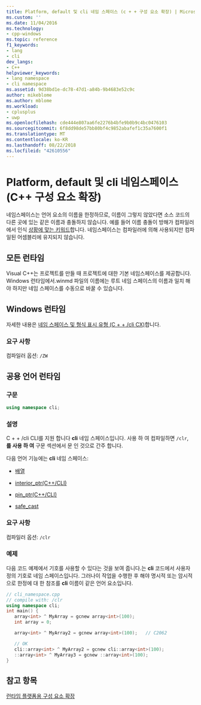 ```yaml
---
title: Platform, default 및 cli 네임 스페이스 (c + + 구성 요소 확장) | Microsoft Docs
ms.custom: ''
ms.date: 11/04/2016
ms.technology:
- cpp-windows
ms.topic: reference
f1_keywords:
- lang
- cli
dev_langs:
- C++
helpviewer_keywords:
- lang namespace
- cli namespace
ms.assetid: 9d38bd1e-dc78-47d1-a84b-9b4683e52c9c
author: mikeblome
ms.author: mblome
ms.workload:
- cplusplus
- uwp
ms.openlocfilehash: cde444e807aa6fe2276b4bfe9b0b9c4bc0476103
ms.sourcegitcommit: 6f8dd98de57bb80bf4c9852abafef1c35a7600f1
ms.translationtype: MT
ms.contentlocale: ko-KR
ms.lasthandoff: 08/22/2018
ms.locfileid: "42610556"
---
```

# <a name="platform-default-and-cli-namespaces--c-component-extensions"></a>Platform, default 및 cli 네임스페이스(C++ 구성 요소 확장)

네임스페이스는 언어 요소의 이름을 한정하므로, 이름이 그렇지 않았다면 소스 코드의 다른 곳에 있는 같은 이름과 충돌하지 않습니다. 예를 들어 이름 충돌이 방해가 컴파일러에서 인식 [상황에 맞는 키워드](../windows/context-sensitive-keywords-cpp-component-extensions.md)합니다. 네임스페이스는 컴파일러에 의해 사용되지만 컴파일된 어셈블리에 유지되지 않습니다.

## <a name="all-runtimes"></a>모든 런타임

Visual C++는 프로젝트를 만들 때 프로젝트에 대한 기본 네임스페이스를 제공합니다. Windows 런타임에서.winmd 파일의 이름에는 루트 네임 스페이스의 이름과 일치 해야 하지만 네임 스페이스를 수동으로 바꿀 수 있습니다.

## <a name="windows-runtime"></a>Windows 런타임

자세한 내용은 [네임 스페이스 및 형식 표시 유형 (C + + /cli CX)](http://msdn.microsoft.com/library/windows/apps/hh969551.aspx)합니다.

### <a name="requirements"></a>요구 사항

컴파일러 옵션: `/ZW`

## <a name="common-language-runtime"></a>공용 언어 런타임

### <a name="syntax"></a>구문

```cpp
using namespace cli;
```

### <a name="remarks"></a>설명

C + + /cli CLI를 지원 합니다 **cli** 네임 스페이스입니다. 사용 하 여 컴파일하면 `/clr`, **를 사용 하 여** 구문 섹션에서 문 인 것으로 간주 합니다.

다음 언어 기능에는 **cli** 네임 스페이스:

- [배열](../windows/arrays-cpp-component-extensions.md)

- [interior_ptr(C++/CLI)](../windows/interior-ptr-cpp-cli.md)

- [pin_ptr(C++/CLI)](../windows/pin-ptr-cpp-cli.md)

- [safe_cast](../windows/safe-cast-cpp-component-extensions.md)

### <a name="requirements"></a>요구 사항

컴파일러 옵션: `/clr`

### <a name="examples"></a>예제

다음 코드 예제에서 기호를 사용할 수 있다는 것을 보여 줍니다.는 **cli** 코드에서 사용자 정의 기호로 네임 스페이스입니다.  그러나이 작업을 수행한 후 해야 명시적 또는 암시적으로 한정에 대 한 참조를 **cli** 이름이 같은 언어 요소입니다.

```cpp
// cli_namespace.cpp
// compile with: /clr
using namespace cli;
int main() {
   array<int> ^ MyArray = gcnew array<int>(100);
   int array = 0;

   array<int> ^ MyArray2 = gcnew array<int>(100);   // C2062

   // OK
   cli::array<int> ^ MyArray2 = gcnew cli::array<int>(100);
   ::array<int> ^ MyArray3 = gcnew ::array<int>(100);
}
```

## <a name="see-also"></a>참고 항목

[런타임 플랫폼용 구성 요소 확장](../windows/component-extensions-for-runtime-platforms.md)